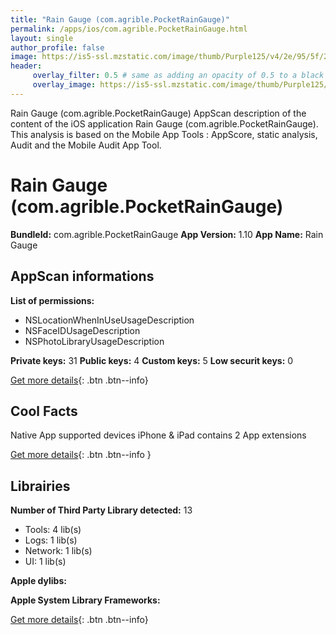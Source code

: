 ```yaml
---
title: "Rain Gauge (com.agrible.PocketRainGauge)"
permalink: /apps/ios/com.agrible.PocketRainGauge.html
layout: single
author_profile: false
image: https://is5-ssl.mzstatic.com/image/thumb/Purple125/v4/2e/95/5f/2e955f10-18e1-c8b8-fea4-7babe111ff6a/iOS_AppIcon-1x_U007emarketing-0-0-GLES2_U002c0-512MB-sRGB-0-0-0-85-220-0-0-0-9.png/512x512bb.jpg
header: 
     overlay_filter: 0.5 # same as adding an opacity of 0.5 to a black background
     overlay_image: https://is5-ssl.mzstatic.com/image/thumb/Purple125/v4/2e/95/5f/2e955f10-18e1-c8b8-fea4-7babe111ff6a/iOS_AppIcon-1x_U007emarketing-0-0-GLES2_U002c0-512MB-sRGB-0-0-0-85-220-0-0-0-9.png/512x512bb.jpg
---
```

Rain Gauge (com.agrible.PocketRainGauge) AppScan description of the content of the iOS application Rain Gauge (com.agrible.PocketRainGauge). This analysis is based on the Mobile App Tools : AppScore, static analysis, Audit and the Mobile Audit App Tool.

# Rain Gauge (com.agrible.PocketRainGauge)

**BundleId:** com.agrible.PocketRainGauge
**App Version:** 1.10
**App Name:** Rain Gauge


## AppScan informations 

**List of permissions:** 
- NSLocationWhenInUseUsageDescription
- NSFaceIDUsageDescription
- NSPhotoLibraryUsageDescription
  
  
**Private keys:** 31
**Public keys:** 4
**Custom keys:** 5
**Low securit keys:** 0
  
[Get more details](/pricing.html){: .btn .btn--info}

## Cool Facts

Native App
supported devices iPhone & iPad
contains 2 App extensions
  
[Get more details](/pricing.html){: .btn .btn--info }

## Librairies 
**Number of Third Party Library detected:** 13
- Tools: 4 lib(s)
- Logs: 1 lib(s)
- Network: 1 lib(s)
- UI: 1 lib(s)


**Apple dylibs:**


**Apple System Library Frameworks:**


  
[Get more details](/pricing.html){: .btn .btn--info}

